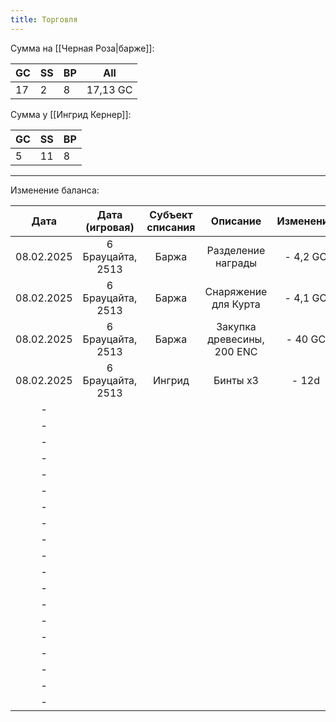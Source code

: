 ```yaml
---
title: Торговля
---
```

Сумма на [[Черная Роза|барже]]:

| GC  | SS  | BP  | All      |
| --- | --- | --- | -------- |
| 17  | 2   | 8   | 17,13 GC |


Сумма у [[Ингрид Кернер]]:

| GC  | SS  | BP  |
| --- | --- | --- |
| 5   | 11  | 8   |


---

Изменение баланса:

|    Дата    |  Дата (игровая)   | Субъект списания |          Описание          | Изменение | Значение до | Значение после |
| :--------: | :---------------: | :--------------: | :------------------------: | :-------: | :---------: | :------------: |
| 08.02.2025 | 6 Брауцайта, 2513 |      Баржа       |     Разделение награды     | - 4,2 GC  |  65,43 GC   |    61,23 GC    |
| 08.02.2025 | 6 Брауцайта, 2513 |      Баржа       |    Снаряжение для Курта    | - 4,1 GC  |  61,23 GC   |    57,13 GC    |
| 08.02.2025 | 6 Брауцайта, 2513 |      Баржа       | Закупка древесины, 200 ENC |  - 40 GC  |  57,13 GC   |    17,13 GC    |
| 08.02.2025 | 6 Брауцайта, 2513 |      Ингрид      |          Бинты x3          |   - 12d   | 5GC 11/20d  |   5 GC 11/8d   |
|     -      |                   |                  |                            |           |             |                |
|     -      |                   |                  |                            |           |             |                |
|     -      |                   |                  |                            |           |             |                |
|     -      |                   |                  |                            |           |             |                |
|     -      |                   |                  |                            |           |             |                |
|     -      |                   |                  |                            |           |             |                |
|     -      |                   |                  |                            |           |             |                |
|     -      |                   |                  |                            |           |             |                |
|     -      |                   |                  |                            |           |             |                |
|     -      |                   |                  |                            |           |             |                |
|     -      |                   |                  |                            |           |             |                |
|     -      |                   |                  |                            |           |             |                |
|     -      |                   |                  |                            |           |             |                |
|     -      |                   |                  |                            |           |             |                |
|     -      |                   |                  |                            |           |             |                |
|     -      |                   |                  |                            |           |             |                |
|     -      |                   |                  |                            |           |             |                |
|     -      |                   |                  |                            |           |             |                |
|     -      |                   |                  |                            |           |             |                |
